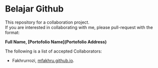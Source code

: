# Belajar Github

This repository for a collaboration project.  
If you are interested in collaborating with me, please pull-request with the format:  

**Full Name, [Portofolio Name](Portofolio Address)**

The following is a list of accepted Collaborators:

* Fakhrurrozi, [mfakhru.github.io](https://mfakhru.github.io/).
